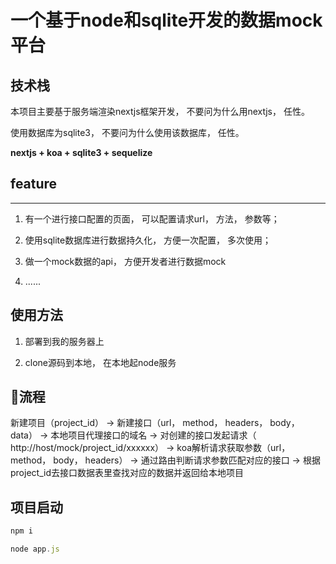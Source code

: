# 一个基于node和sqlite开发的数据mock平台

## 技术栈

本项目主要基于服务端渲染nextjs框架开发， 不要问为什么用nextjs， 任性。 

使用数据库为sqlite3， 不要问为什么使用该数据库， 任性。


**nextjs + koa + sqlite3 + sequelize**

## feature
---
1. 有一个进行接口配置的页面， 可以配置请求url， 方法， 参数等；

2. 使用sqlite数据库进行数据持久化， 方便一次配置， 多次使用；

3. 做一个mock数据的api， 方便开发者进行数据mock

4. ......

## 使用方法

1. 部署到我的服务器上

2. clone源码到本地， 在本地起node服务

## 流程
 
新建项目（project_id） 
-> 
新建接口（url， method， headers， body， data） 
-> 
本地项目代理接口的域名 
-> 
对创建的接口发起请求（ http://host/mock/project_id/xxxxxx）
-> 
koa解析请求获取参数（url， method， body， headers） 
-> 
通过路由判断请求参数匹配对应的接口 
-> 
根据project_id去接口数据表里查找对应的数据并返回给本地项目

## 项目启动

```js
npm i

node app.js
```

